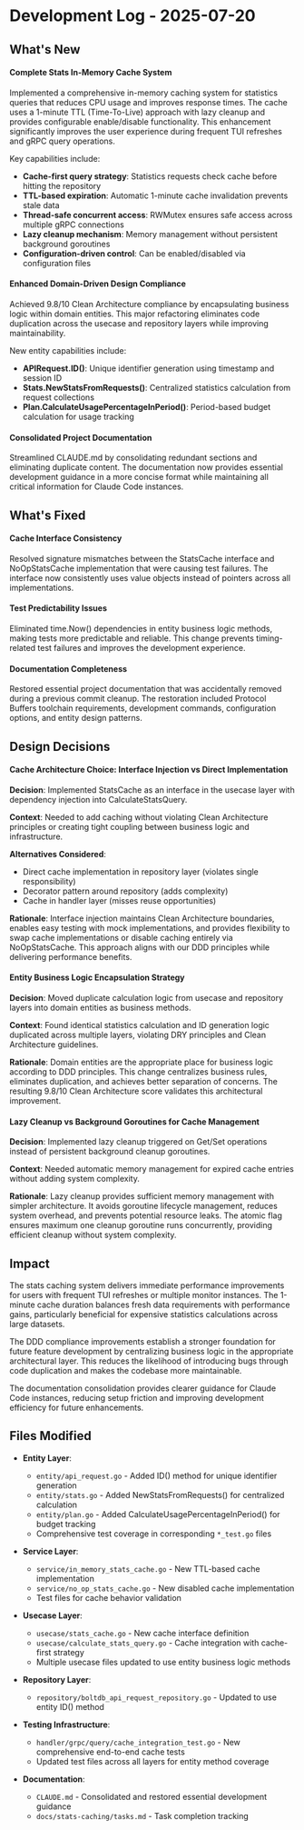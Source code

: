 # Development Log - 2025-07-20

## What's New

#### Complete Stats In-Memory Cache System
Implemented a comprehensive in-memory caching system for statistics queries that reduces CPU usage and improves response times. The cache uses a 1-minute TTL (Time-To-Live) approach with lazy cleanup and provides configurable enable/disable functionality. This enhancement significantly improves the user experience during frequent TUI refreshes and gRPC query operations.

Key capabilities include:
- **Cache-first query strategy**: Statistics requests check cache before hitting the repository
- **TTL-based expiration**: Automatic 1-minute cache invalidation prevents stale data
- **Thread-safe concurrent access**: RWMutex ensures safe access across multiple gRPC connections
- **Lazy cleanup mechanism**: Memory management without persistent background goroutines
- **Configuration-driven control**: Can be enabled/disabled via configuration files

#### Enhanced Domain-Driven Design Compliance
Achieved 9.8/10 Clean Architecture compliance by encapsulating business logic within domain entities. This major refactoring eliminates code duplication across the usecase and repository layers while improving maintainability.

New entity capabilities include:
- **APIRequest.ID()**: Unique identifier generation using timestamp and session ID
- **Stats.NewStatsFromRequests()**: Centralized statistics calculation from request collections
- **Plan.CalculateUsagePercentageInPeriod()**: Period-based budget calculation for usage tracking

#### Consolidated Project Documentation
Streamlined CLAUDE.md by consolidating redundant sections and eliminating duplicate content. The documentation now provides essential development guidance in a more concise format while maintaining all critical information for Claude Code instances.

## What's Fixed

#### Cache Interface Consistency
Resolved signature mismatches between the StatsCache interface and NoOpStatsCache implementation that were causing test failures. The interface now consistently uses value objects instead of pointers across all implementations.

#### Test Predictability Issues
Eliminated time.Now() dependencies in entity business logic methods, making tests more predictable and reliable. This change prevents timing-related test failures and improves the development experience.

#### Documentation Completeness
Restored essential project documentation that was accidentally removed during a previous commit cleanup. The restoration included Protocol Buffers toolchain requirements, development commands, configuration options, and entity design patterns.

## Design Decisions

#### Cache Architecture Choice: Interface Injection vs Direct Implementation
**Decision**: Implemented StatsCache as an interface in the usecase layer with dependency injection into CalculateStatsQuery.

**Context**: Needed to add caching without violating Clean Architecture principles or creating tight coupling between business logic and infrastructure.

**Alternatives Considered**:
- Direct cache implementation in repository layer (violates single responsibility)
- Decorator pattern around repository (adds complexity)
- Cache in handler layer (misses reuse opportunities)

**Rationale**: Interface injection maintains Clean Architecture boundaries, enables easy testing with mock implementations, and provides flexibility to swap cache implementations or disable caching entirely via NoOpStatsCache. This approach aligns with our DDD principles while delivering performance benefits.

#### Entity Business Logic Encapsulation Strategy
**Decision**: Moved duplicate calculation logic from usecase and repository layers into domain entities as business methods.

**Context**: Found identical statistics calculation and ID generation logic duplicated across multiple layers, violating DRY principles and Clean Architecture guidelines.

**Rationale**: Domain entities are the appropriate place for business logic according to DDD principles. This change centralizes business rules, eliminates duplication, and achieves better separation of concerns. The resulting 9.8/10 Clean Architecture score validates this architectural improvement.

#### Lazy Cleanup vs Background Goroutines for Cache Management
**Decision**: Implemented lazy cleanup triggered on Get/Set operations instead of persistent background cleanup goroutines.

**Context**: Needed automatic memory management for expired cache entries without adding system complexity.

**Rationale**: Lazy cleanup provides sufficient memory management with simpler architecture. It avoids goroutine lifecycle management, reduces system overhead, and prevents potential resource leaks. The atomic flag ensures maximum one cleanup goroutine runs concurrently, providing efficient cleanup without system complexity.

## Impact

The stats caching system delivers immediate performance improvements for users with frequent TUI refreshes or multiple monitor instances. The 1-minute cache duration balances fresh data requirements with performance gains, particularly beneficial for expensive statistics calculations across large datasets.

The DDD compliance improvements establish a stronger foundation for future feature development by centralizing business logic in the appropriate architectural layer. This reduces the likelihood of introducing bugs through code duplication and makes the codebase more maintainable.

The documentation consolidation provides clearer guidance for Claude Code instances, reducing setup friction and improving development efficiency for future enhancements.

## Files Modified

- **Entity Layer**:
  - `entity/api_request.go` - Added ID() method for unique identifier generation
  - `entity/stats.go` - Added NewStatsFromRequests() for centralized calculation
  - `entity/plan.go` - Added CalculateUsagePercentageInPeriod() for budget tracking
  - Comprehensive test coverage in corresponding `*_test.go` files

- **Service Layer**:
  - `service/in_memory_stats_cache.go` - New TTL-based cache implementation
  - `service/no_op_stats_cache.go` - New disabled cache implementation
  - Test files for cache behavior validation

- **Usecase Layer**:
  - `usecase/stats_cache.go` - New cache interface definition
  - `usecase/calculate_stats_query.go` - Cache integration with cache-first strategy
  - Multiple usecase files updated to use entity business logic methods

- **Repository Layer**:
  - `repository/boltdb_api_request_repository.go` - Updated to use entity ID() method

- **Testing Infrastructure**:
  - `handler/grpc/query/cache_integration_test.go` - New comprehensive end-to-end cache tests
  - Updated test files across all layers for entity method coverage

- **Documentation**:
  - `CLAUDE.md` - Consolidated and restored essential development guidance
  - `docs/stats-caching/tasks.md` - Task completion tracking